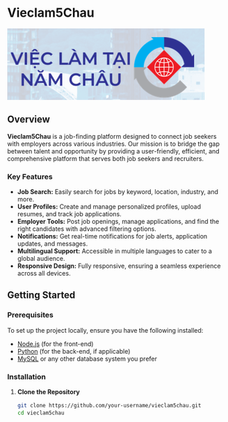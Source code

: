 # Vieclam5Chau

![Vieclam5Chau Logo](anhlogo.png) 

## Overview

**Vieclam5Chau** is a job-finding platform designed to connect job seekers with employers across various industries. Our mission is to bridge the gap between talent and opportunity by providing a user-friendly, efficient, and comprehensive platform that serves both job seekers and recruiters.

### Key Features

- **Job Search:** Easily search for jobs by keyword, location, industry, and more.
- **User Profiles:** Create and manage personalized profiles, upload resumes, and track job applications.
- **Employer Tools:** Post job openings, manage applications, and find the right candidates with advanced filtering options.
- **Notifications:** Get real-time notifications for job alerts, application updates, and messages.
- **Multilingual Support:** Accessible in multiple languages to cater to a global audience.
- **Responsive Design:** Fully responsive, ensuring a seamless experience across all devices.

## Getting Started

### Prerequisites

To set up the project locally, ensure you have the following installed:

- [Node.js](https://nodejs.org/en/download/) (for the front-end)
- [Python](https://www.python.org/downloads/) (for the back-end, if applicable)
- [MySQL](https://dev.mysql.com/downloads/mysql/) or any other database system you prefer

### Installation

1. **Clone the Repository**

   ```bash
   git clone https://github.com/your-username/vieclam5chau.git
   cd vieclam5chau
